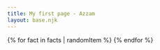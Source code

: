 ```yaml
---
title: My first page - Azzam
layout: base.njk
---
```





{% for fact in facts | randomItem %}
{% endfor %}





<!--{% for post in collections.posts %}
{{ post.data.title }}
{% endfor %}-->

<!-- templateEngineOverride: njk,md -->



